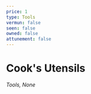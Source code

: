 ```yaml
---
price: 1
type: Tools
vermun: false
seen: false
owned: false
attunement: false
---
```

# Cook's Utensils

*Tools, None*